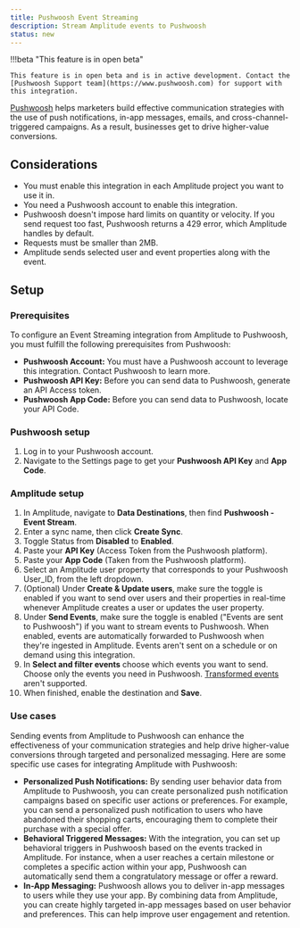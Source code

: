 ```yaml
---
title: Pushwoosh Event Streaming
description: Stream Amplitude events to Pushwoosh
status: new
---
```


!!!beta "This feature is in open beta"

    This feature is in open beta and is in active development. Contact the [Pushwoosh Support team](https://www.pushwoosh.com) for support with this integration.

[Pushwoosh](https://www.Pushwoosh.so/) helps marketers build effective communication strategies with the use of push notifications, in-app messages, emails, and cross-channel-triggered campaigns. As a result, businesses get to drive higher-value conversions.

## Considerations

- You must enable this integration in each Amplitude project you want to use it in.
- You need a Pushwoosh account to enable this integration.
- Pushwoosh doesn't impose hard limits on quantity or velocity. If you send request too fast, Pushwoosh returns a 429 error, which Amplitude handles by default.
- Requests must be smaller than 2MB.
- Amplitude sends selected user and event properties along with the event.

## Setup

### Prerequisites

To configure an Event Streaming integration from Amplitude to Pushwoosh, you must fulfill the following prerequisites from Pushwoosh:

- **Pushwoosh Account:** You must have a Pushwoosh account to leverage this integration. Contact Pushwoosh to learn more.
- **Pushwoosh API Key:** Before you can send data to Pushwoosh, generate an API Access token.
- **Pushwoosh App Code:** Before you can send data to Pushwoosh, locate your API Code.

### Pushwoosh setup

1. Log in to your Pushwoosh account.
2. Navigate to the Settings page to get your **Pushwoosh API Key** and **App Code**.

### Amplitude setup

1. In Amplitude, navigate to **Data Destinations**, then find **Pushwoosh - Event Stream**.
2. Enter a sync name, then click **Create Sync**.
3. Toggle Status from **Disabled** to **Enabled**.
4. Paste your **API Key** (Access Token from the Pushwoosh platform).
5. Paste your **App Code** (Taken from the Pushwoosh platform).
6. Select an Amplitude user property that corresponds to your Pushwoosh User_ID, from the left dropdown.
7. (Optional) Under **Create & Update users**, make sure the toggle is enabled if you want to send over users and their properties in real-time whenever Amplitude creates a user or updates the user property.
8. Under **Send Events**, make sure the toggle is enabled ("Events are sent to Pushwoosh") if you want to stream events to Pushwoosh. When enabled, events are automatically forwarded to Pushwoosh when they're ingested in Amplitude. Events aren't sent on a schedule or on demand using this integration.
9. In **Select and filter events** choose which events you want to send. Choose only the events you need in Pushwoosh. [Transformed events](https://www.google.com/url?q=https://help.amplitude.com/hc/en-us/articles/5913315221915-Transformations-Retroactively-modify-your-event-data-structure%23:~:text%3DAmplitude%2520Data%27s%2520transformations%2520feature%2520allows,them%2520to%2520all%2520historical%2520data.&sa=D&source=docs&ust=1692341974637179&usg=AOvVaw1BdAYfjzWTy1y9u94STUaQ) aren't supported.
10. When finished, enable the destination and **Save**.

### Use cases

Sending events from Amplitude to Pushwoosh can enhance the effectiveness of your communication strategies and help drive higher-value conversions through targeted and personalized messaging. Here are some specific use cases for integrating Amplitude with Pushwoosh:

- **Personalized Push Notifications:** By sending user behavior data from Amplitude to Pushwoosh, you can create personalized push notification campaigns based on specific user actions or preferences. For example, you can send a personalized push notification to users who have abandoned their shopping carts, encouraging them to complete their purchase with a special offer.
- **Behavioral Triggered Messages:** With the integration, you can set up behavioral triggers in Pushwoosh based on the events tracked in Amplitude. For instance, when a user reaches a certain milestone or completes a specific action within your app, Pushwoosh can automatically send them a congratulatory message or offer a reward.
- **In-App Messaging:** Pushwoosh allows you to deliver in-app messages to users while they use your app. By combining data from Amplitude, you can create highly targeted in-app messages based on user behavior and preferences. This can help improve user engagement and retention.
